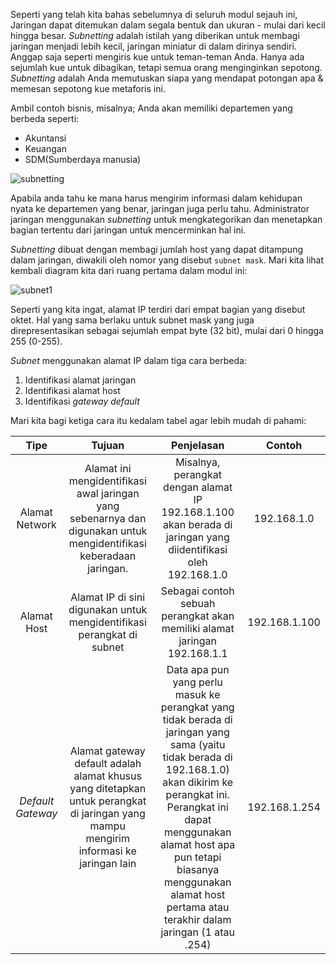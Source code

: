 Seperti yang telah kita bahas sebelumnya di seluruh modul sejauh ini, Jaringan dapat ditemukan dalam segala bentuk dan ukuran - mulai dari kecil hingga besar. *Subnetting* adalah istilah yang diberikan untuk membagi jaringan menjadi lebih kecil, jaringan miniatur di dalam dirinya sendiri. Anggap saja seperti mengiris kue untuk teman-teman Anda. Hanya ada sejumlah kue untuk dibagikan, tetapi semua orang menginginkan sepotong. *Subnetting* adalah Anda memutuskan siapa yang mendapat potongan apa & memesan sepotong kue metaforis ini.

Ambil contoh bisnis, misalnya; Anda akan memiliki departemen yang berbeda seperti:
* Akuntansi
* Keuangan
* SDM(Sumberdaya manusia)

![subnetting](https://raw.githubusercontent.com/yingcrackerhades/cybersec-module/main/Pre%20Security/Network%20Fundamental/Intro%20LAN/Image/subnet22.png)

Apabila anda tahu ke mana harus mengirim informasi dalam kehidupan nyata ke departemen yang benar, jaringan juga perlu tahu. Administrator jaringan menggunakan *subnetting* untuk mengkategorikan dan menetapkan bagian tertentu dari jaringan untuk mencerminkan hal ini.

*Subnetting* dibuat dengan membagi jumlah host yang dapat ditampung dalam jaringan, diwakili oleh nomor yang disebut `subnet mask`. Mari kita lihat kembali diagram kita dari ruang pertama dalam modul ini:

![subnet1](https://raw.githubusercontent.com/yingcrackerhades/cybersec-module/main/Pre%20Security/Network%20Fundamental/Intro%20LAN/Image/subnet1.png)

Seperti yang kita ingat, alamat IP terdiri dari empat bagian yang disebut oktet. Hal yang sama berlaku untuk subnet mask yang juga direpresentasikan sebagai sejumlah empat byte (32 bit), mulai dari 0 hingga 255 (0-255).

*Subnet* menggunakan alamat IP dalam tiga cara berbeda:
1. Identifikasi alamat jaringan
2. Identifikasi alamat host
3. Identifikasi *gateway default*

Mari kita bagi ketiga cara itu kedalam tabel agar lebih mudah di pahami:

|Tipe| Tujuan| Penjelasan| Contoh|
|:--:|:-----:|:---------:|:-----:|
|Alamat Network|Alamat ini mengidentifikasi awal jaringan yang sebenarnya dan digunakan untuk mengidentifikasi keberadaan jaringan.|Misalnya, perangkat dengan alamat IP 192.168.1.100 akan berada di jaringan yang diidentifikasi oleh 192.168.1.0|192.168.1.0|
|Alamat Host|Alamat IP di sini digunakan untuk mengidentifikasi perangkat di subnet|Sebagai contoh sebuah perangkat akan memiliki alamat jaringan 192.168.1.1| 192.168.1.100|
|*Default Gateway*| Alamat gateway default adalah alamat khusus yang ditetapkan untuk perangkat di jaringan yang mampu mengirim informasi ke jaringan lain|Data apa pun yang perlu masuk ke perangkat yang tidak berada di jaringan yang sama (yaitu tidak berada di 192.168.1.0) akan dikirim ke perangkat ini. Perangkat ini dapat menggunakan alamat host apa pun tetapi biasanya menggunakan alamat host pertama atau terakhir dalam jaringan (1 atau .254)| 192.168.1.254|
